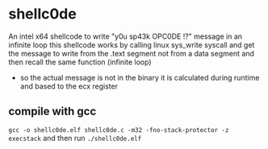 # shellc0de
An intel x64 shellcode to write "y0u sp43k OPC0DE !?" message in an infinite loop 
this shellcode works by calling linux sys_write syscall and get the message to write from the .text segment not from a data segment and then recall the same function (infinite loop)
- so the actual message is not in the binary it is calculated during runtime and based to the ecx register 

## compile with gcc
`gcc -o shellc0de.elf shellc0de.c -m32 -fno-stack-protector -z execstack`
 and then run `./shellc0de.elf `
